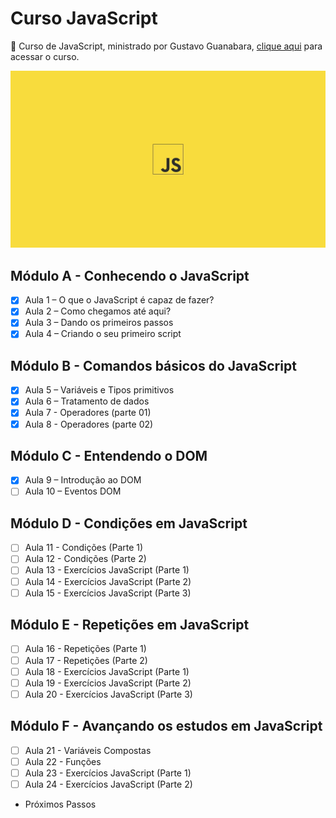 # Curso JavaScript
🚀 Curso de JavaScript, ministrado por Gustavo Guanabara, [clique aqui](https://www.youtube.com/playlist?list=PLHz_AreHm4dlsK3Nr9GVvXCbpQyHQl1o1) para acessar o curso.

<img src="./src/img/cover.jpg" alt="wallpaper javascript"/>

##  Módulo A - Conhecendo o JavaScript

- [x] Aula 1 – O que o JavaScript é capaz de fazer?
- [x] Aula 2 – Como chegamos até aqui?
- [x] Aula 3 – Dando os primeiros passos
- [x] Aula 4 – Criando o seu primeiro script

## Módulo B - Comandos básicos do JavaScript

- [x] Aula 5 – Variáveis e Tipos primitivos
- [x] Aula 6 – Tratamento de dados
- [x] Aula 7 - Operadores (parte 01)
- [x] Aula 8 - Operadores (parte 02)

## Módulo C - Entendendo o DOM

- [x] Aula 9 – Introdução ao DOM
- [ ] Aula 10 – Eventos DOM

## Módulo D - Condições em JavaScript

- [ ] Aula 11 - Condições (Parte 1)
- [ ] Aula 12 - Condições (Parte 2)
- [ ] Aula 13 - Exercícios JavaScript (Parte 1)
- [ ] Aula 14 - Exercícios JavaScript (Parte 2)
- [ ] Aula 15 - Exercícios JavaScript (Parte 3)

## Módulo E - Repetições em JavaScript

- [ ] Aula 16 - Repetições (Parte 1)
- [ ] Aula 17 - Repetições (Parte 2)
- [ ] Aula 18 - Exercícios JavaScript (Parte 1)
- [ ] Aula 19 - Exercícios JavaScript (Parte 2)
- [ ] Aula 20 - Exercícios JavaScript (Parte 3)

## Módulo F - Avançando os estudos em JavaScript

- [ ] Aula 21 - Variáveis Compostas
- [ ] Aula 22 - Funções
- [ ] Aula 23 - Exercícios JavaScript (Parte 1)
- [ ] Aula 24 - Exercícios JavaScript (Parte 2)
- Próximos Passos